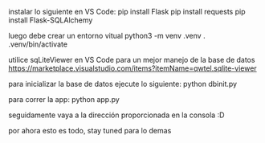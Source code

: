 instalar lo siguiente en VS Code:
pip install Flask
pip install requests
pip install Flask-SQLAlchemy

luego debe crear un entorno vitual
python3 -m venv .venv
. .venv/bin/activate

utilice sqLiteViewer en VS Code para un mejor manejo de la base de datos
https://marketplace.visualstudio.com/items?itemName=qwtel.sqlite-viewer

para inicializar la base de datos ejecute lo siguiente:
python dbinit.py

para correr la app:
python app.py

seguidamente vaya a la dirección proporcionada en la consola :D

por ahora esto es todo, stay tuned para lo demas
